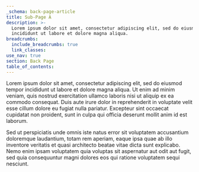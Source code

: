 ```yaml
---
_schema: back-page-article
title: Sub-Page A
description: >-
  Lorem ipsum dolor sit amet, consectetur adipiscing elit, sed do eiusmod tempor
  incididunt ut labore et dolore magna aliqua.
breadcrumbs:
  include_breadcrumbs: true
  link_classes:
use_nav: true
section: Back Page
table_of_contents:
---
```

<p class="lead">Lorem ipsum dolor sit amet, consectetur adipiscing elit, sed do eiusmod tempor incididunt ut labore et dolore magna aliqua. Ut enim ad minim veniam, quis nostrud exercitation ullamco laboris nisi ut aliquip ex ea commodo consequat. Duis aute irure dolor in reprehenderit in voluptate velit esse cillum dolore eu fugiat nulla pariatur. Excepteur sint occaecat cupidatat non proident, sunt in culpa qui officia deserunt mollit anim id est laborum.<p>

Sed ut perspiciatis unde omnis iste natus error sit voluptatem accusantium doloremque laudantium, totam rem aperiam, eaque ipsa quae ab illo inventore veritatis et quasi architecto beatae vitae dicta sunt explicabo. Nemo enim ipsam voluptatem quia voluptas sit aspernatur aut odit aut fugit, sed quia consequuntur magni dolores eos qui ratione voluptatem sequi nesciunt.